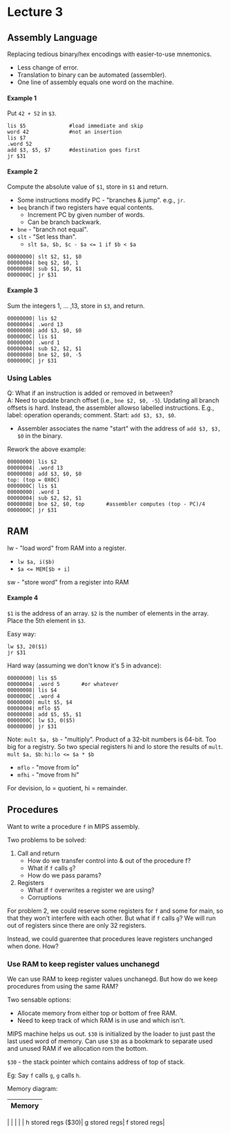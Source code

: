 # Lecture 3
## Assembly Language
Replacing tedious binary/hex encodings with easier-to-use mnemonics.  

- Less change of error.
- Translation to binary can be automated (assembler).
- One line of assembly equals one word on the machine.

#### Example 1
Put `42 + 52` in `$3`.

```
lis $5				#load immediate and skip
word 42				#not an insertion
lis $7					
.word 52
add $3, $5, $7		#destination goes first
jr $31
```

#### Example 2
Compute the absolute value of `$1`, store in `$1` and return.

- 	Some instructions modify PC - "branches & jump". e.g., `jr`.
-  `beq` branch if two registers have equal contents.
	- Increment PC by given number of words.
	- Can be branch backwark.
- `bne` - "branch not equal".
- `slt` - "Set less than".
	- ```slt $a, $b, $c - $a <= 1 if $b < $a```

```
00000000| slt $2, $1, $0
00000004| beq $2, $0, 1
00000008| sub $1, $0, $1
0000000C| jr $31
```

#### Example 3
Sum the integers 1, ... ,13, store in `$3`, and return.

```
00000000| lis $2
00000004| .word 13
00000008| add $3, $0, $0
0000000C| lis $1
00000000| .word 1
00000004| sub $2, $2, $1
00000008| bne $2, $0, -5
0000000C| jr $31
```

### Using Lables

Q: What if an instruction is added or removed in between?  
A: Need to update branch offset (i.e., `bne $2, $0, -5`). Updating all branch offsets is hard. Instead, the assembler allowso labelled instructions. E.g., label: operation operands; comment. Start: `add $3, $3, $0`.

- Assembler associates the name "start" with the address of `add $3, $3, $0` in the binary.

Rework the above example:  

```
00000000| lis $2
00000004| .word 13
00000008| add $3, $0, $0
top: (top = 0X0C)
0000000C| lis $1
00000000| .word 1
00000004| sub $2, $2, $1
00000008| bne $2, $0, top		#assembler computes (top - PC)/4
0000000C| jr $31
```


## RAM
lw - "load word" from RAM into a register.  

- `lw $a, i($b)`
- `$a <= MEM[$b + i]`

sw - "store word" from a register into RAM

#### Example 4
`$1` is the address of an array. `$2` is the number of elements in the array. Place the 5th element in `$3`.

Easy way:  

```
lw $3, 20($1)  
jr $31  
```

Hard way (assuming we don't know it's 5 in advance):  

```
00000000| lis $5
00000004| .word 5		#or whatever
00000008| lis $4
0000000C| .word 4
00000000| mult $5, $4
00000004| mflo $5
00000008| add $5, $5, $1
0000000C| lw $3, 0($5)
00000000| jr $31
```


Note: `mult $a, $b` - "multiply". Product of a 32-bit numbers is 64-bit. Too big for a registry. So two special registers hi and lo store the results of `mult`. `mult $a, $b`: `hi:lo <= $a * $b`

- `mflo` - "move from lo"
- `mfhi` - "move from hi"

For devision, lo = quotient, hi = remainder.

## Procedures

Want to write a procedure `f` in MIPS assembly.  

Two problems to be solved:

1. Call and return
	- How do we transfer control into & out of the procedure f?
	- What if `f` calls `g`?
	- How do we pass params?
2. Registers
	- What if `f` overwrites a register we are using?
	- Corruptions

For problem 2, we could reserve some registers for `f` and some for main, so that they won't interfere with each other. But what if `f` calls `g`? We will run out of registers since there are only 32 registers.  

Instead, we could guarentee that procedures leave registers unchanged when done. How?

### Use RAM to keep register values unchanegd

We can use RAM to keep register values unchanegd. But how do we keep procedures from using the same RAM?  

Two sensable options:

- Allocate memory from either top or bottom of free RAM.
- Need to keep track of which RAM is in use and which isn't.

MIPS machine helps us out. `$30` is initialized by the loader to just past the last used word of memory. Can use `$30` as a bookmark to separate used and unused RAM if we allocation rom the bottom.

`$30` - the stack pointer which contains address of top of stack.

Eg: Say `f` calls `g`, `g` calls `h`.  

Memory diagram:  

Memory |
---|
  |
  |
  |
  |
  |
h stored regs ($30)|
g stored regs|
f stored regs|
